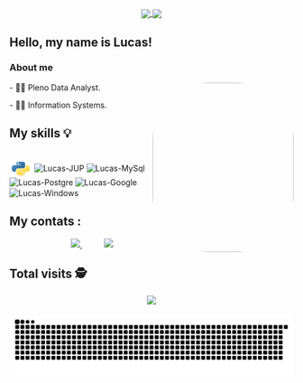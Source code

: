 <p align="center">
  <a href="https://github.com/anuraghazra/github-readme-stats">
    <img
      align="center"
      height="165"
      src="https://github-readme-stats.vercel.app/api?username=lmenezes-01&show_icons=true&theme=dark&include_all_commits=true&count_private=true"
    />
  </a>
  <a href="https://github.com/anuraghazra/github-readme-stats">
    <img
      align="center"
      src="https://github-readme-stats.vercel.app/api/top-langs/?username=lmenezes-01&layout=compact&langs_count=7&theme=dark"
    />
  </a>
</p>

## Hello, my name is Lucas! 

### About me
<div style="display: inline_block"  >
<img align="right" width="250" height="300" style="border-radius:100px;" src="https://user-images.githubusercontent.com/75770552/138020970-bbed057b-bd45-4cd1-9cfb-c00cb5b0f20f.jpg" />
<p> - 👨‍💻 Pleno Data Analyst. </p>
<p> - 👨‍🎓 Information Systems. </p>
  
</div>

## My skills 💡
  <div style="display: inline_block"><br>
    <img align="center" alt="Lucas-Python" height="30" width="40" src="https://raw.githubusercontent.com/devicons/devicon/master/icons/python/python-original.svg">
    <img align="center" alt="Lucas-JUP" height="30" width="40" src="https://cdn.jsdelivr.net/gh/devicons/devicon/icons/jupyter/jupyter-original.svg">
    <img align="center" alt="Lucas-MySql" height="30" width="40" src="https://cdn.jsdelivr.net/gh/devicons/devicon/icons/mysql/mysql-original.svg">
    <img align="center" alt="Lucas-Postgre" height="30" width="40" src="https://cdn.jsdelivr.net/gh/devicons/devicon/icons/postgresql/postgresql-original.svg">
    <img align="center" alt="Lucas-Google" height="30" width="40" src="https://cdn.jsdelivr.net/gh/devicons/devicon/icons/google/google-original.svg">
    <img align="center" alt="Lucas-Windows" height="30" width="40" src="https://cdn.jsdelivr.net/gh/devicons/devicon/icons/windows8/windows8-original.svg">

</div>

## My contats :

<p align="center">
    &nbsp;&nbsp;&nbsp;&nbsp;&nbsp;&nbsp;&nbsp;&nbsp;&nbsp;
    <a href="mailto:lucasalmenezes2001@gmail.com">
        <img src="https://img.shields.io/badge/gmail-D14836?&style=for-the-badge&logo=gmail&logoColor=white&link=mailto:lucasalmenezes2001@gmail.com">
    </a>
    &nbsp;&nbsp;&nbsp;&nbsp;&nbsp;&nbsp;&nbsp;&nbsp;&nbsp;
    <a href="https://www.linkedin.com/in/lucas-menezes-data/">
        <img src="https://img.shields.io/badge/linkedin-%230077B5.svg?&style=for-the-badge&logo=linkedin&logoColor=white&link=mailto:https://www.linkedin.com/in/lucas-menezes-data/">
    </a>
</p>

<p align="center"> 

 ## Total visits :detective: <br>
 <p align="center"> 
   <img alingn="center" src="https://profile-counter.glitch.me/lmenezes-01/count.svg" />
 </p>

</p>
    
  </div>
    
  ![Snake animation](https://github.com/lmenezes-01/lmenezes-01/blob/output/github-contribution-grid-snake.svg)
    
  </div>
